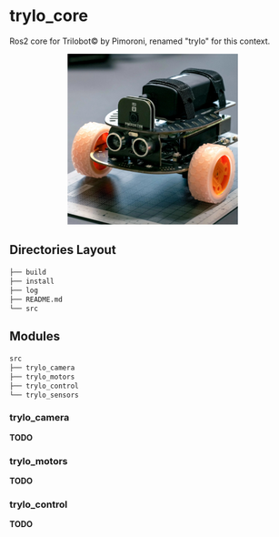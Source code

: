 # trylo_core
Ros2 core for Trilobot© by Pimoroni, renamed "trylo" for this context.
<p align="center">    
    <img width=300 src=repo/trilobot.jpg />
</p>

## Directories Layout
```
├── build
├── install
├── log
├── README.md
└── src
```

## Modules
```
src
├── trylo_camera
├── trylo_motors
├── trylo_control
└── trylo_sensors
```

### trylo_camera
**TODO**

### trylo_motors
**TODO**

### trylo_control
**TODO**